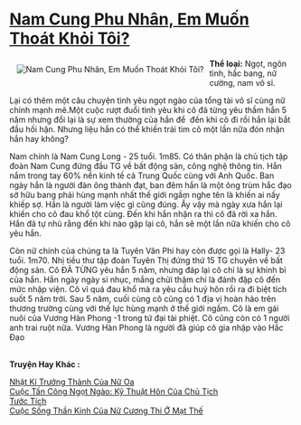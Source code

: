 <a href="https://utruyen.com/nam-cung-phu-nhan-em-muon-thoat-khoi-toi/17262/" title="Nam Cung Phu Nhân, Em Muốn Thoát Khỏi Tôi?"><h1>Nam Cung Phu Nhân, Em Muốn Thoát Khỏi Tôi?</h1></a><div style="display:table"><img align="right" style="float: left; padding: 10px;" src="https://utruyen.com/images/story/200x260/nam-cung-phu-nhan-em-muon-thoat-khoi-toi.jpg" alt="Nam Cung Phu Nhân, Em Muốn Thoát Khỏi Tôi?"><b>Thể loại:</b> Ngọt, ngôn tình, hắc bang, nữ cường, nam vô sỉ.<p></p>Lại có thêm một câu chuyện tình yêu ngọt ngào của tổng tài vô sĩ cùng nữ chính mạnh mẽ.Một cuộc rượt đuổi tình yêu khi cô đã từng yêu thầm hắn 5 năm nhưng đổi lại là sự xem thường của hắn để  đến khi cô đi rồi hắn lại bắt đầu hối hận. Nhưng liệu hắn có thể khiến trái tim cô một lần nữa đón nhận hắn hay không?<p></p>Nam chính là Nam Cung Long - 25 tuổi. 1m85. Có thân phận là chủ tịch tập đoàn Nam Cung đứng đầu TG về bất động sản, công nghệ thông tin. Hắn nắm trong tay 60% nền kinh tế cả Trung Quốc cùng với Anh Quốc. Ban ngày hắn là người đàn ông thành đạt, ban đêm hắn là một ông trùm hắc đạo sở hữu bang phái hùng mạnh nhất thế giới ngầm nghe tên là khiến ai nấy khiếp sợ. Hắn là người làm việc gì cũng đúng. Ấy vậy mà ngày xưa hắn lại khiến cho cô đau khổ tột cùng. Đến khi hắn nhận ra thì cô đã rời xa hắn. Hắn đã tự nhủ rằng đến khi nào gặp lại cô, hắn sẽ một lần nữa khiến cho cô yêu hắn.<p></p>Còn nữ chính của chúng ta là Tuyên Vân Phi hay còn được gọi là Hally- 23 tuổi. 1m70. Nhị tiều thư tập đoàn Tuyên Thị đứng thứ 15 TG chuyên về bất động sản. Cô ĐÃ TỪNG yêu hắn 5 năm, nhưng đáp lại cô chỉ là sự khinh bỉ của hắn. Hắn ngày ngày sỉ nhục, mắng chửi thậm chí là đánh đập cô đến mức nhập viện. Cô vì quá đau khổ mà ra yêu cầu huỷ hôn rồi ra đi biệt tích suốt 5 năm trời. Sau 5 năm, cuối cùng cô cũng có 1 địa vị hoàn hảo trên thương trường cùng với thế lực hùng mạnh ở thế giới ngầm. Cô là em gái nuôi của Vương Hàn Phong -1 trong tứ đại tài phiệt. Cô cũng còn có 1 người anh trai ruột nữa. Vương Hàn Phong là người đã giúp cô gia nhập vào Hắc Đạo</div><p><br><b>Truyện Hay Khác :</b></p><a href="https://utruyen.com/nhat-ki-truong-thanh-cua-nu-oa/14441/" alt="Nhật Kí Trưởng Thành Của Nữ Oa">Nhật Kí Trưởng Thành Của Nữ Oa</a><br/><a href="https://github.com/mlquan/truyenhay/tree/master/truyenhay/19137/" alt="Cuộc Tấn Công Ngọt Ngào: Kỹ Thuật Hôn Của Chủ Tịch">Cuộc Tấn Công Ngọt Ngào: Kỹ Thuật Hôn Của Chủ Tịch</a><br/><a href="https://truyenhot2019.blogspot.com/2019/12/tuoc-tich.html" alt="Tước Tích">Tước Tích</a><br/><a href="https://github.com/quanluxury/ngontinhhot/tree/master/truyenhay/19094/" alt="Cuộc Sống Thần Kinh Của Nữ Cương Thi Ở Mạt Thế">Cuộc Sống Thần Kinh Của Nữ Cương Thi Ở Mạt Thế</a><br/>